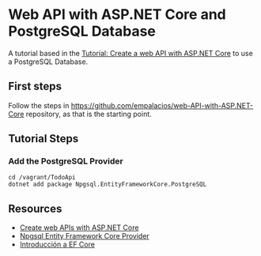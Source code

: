 # Web API with ASP.NET Core and PostgreSQL Database
A tutorial based in the [Tutorial: Create a web API with ASP.NET Core](https://github.com/empalacios/web-API-with-ASP.NET-Core) to use a PostgreSQL Database.

## First steps
Follow the steps in https://github.com/empalacios/web-API-with-ASP.NET-Core repository, as that is the starting point.

## Tutorial Steps
### Add the PostgreSQL Provider
```
cd /vagrant/TodoApi
dotnet add package Npgsql.EntityFrameworkCore.PostgreSQL
```

## Resources
- [Create web APIs with ASP.NET Core](https://docs.microsoft.com/en-us/aspnet/core/web-api/?view=aspnetcore-5.0)
- [Npgsql Entity Framework Core Provider](https://www.npgsql.org/efcore/)
- [Introducción a EF Core](https://docs.microsoft.com/es-es/ef/core/get-started/overview/first-app?tabs=netcore-cli)


